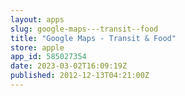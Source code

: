 ```yaml
---
layout: apps
slug: google-maps---transit--food
title: "Google Maps - Transit & Food"
store: apple
app_id: 585027354
date: 2023-03-02T16:09:19Z
published: 2012-12-13T04:21:00Z
---
```

